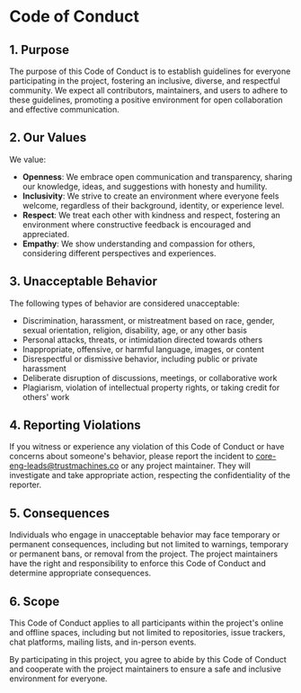 # Code of Conduct

## 1. Purpose

The purpose of this Code of Conduct is to establish guidelines for everyone participating in the project, fostering an inclusive, diverse, and respectful community. We expect all contributors, maintainers, and users to adhere to these guidelines, promoting a positive environment for open collaboration and effective communication.

## 2. Our Values

We value:

* **Openness**: We embrace open communication and transparency, sharing our knowledge, ideas, and suggestions with honesty and humility.
* **Inclusivity**: We strive to create an environment where everyone feels welcome, regardless of their background, identity, or experience level.
* **Respect**: We treat each other with kindness and respect, fostering an environment where constructive feedback is encouraged and appreciated.
* **Empathy**: We show understanding and compassion for others, considering different perspectives and experiences.

## 3. Unacceptable Behavior

The following types of behavior are considered unacceptable:

* Discrimination, harassment, or mistreatment based on race, gender, sexual orientation, religion, disability, age, or any other basis
* Personal attacks, threats, or intimidation directed towards others
* Inappropriate, offensive, or harmful language, images, or content
* Disrespectful or dismissive behavior, including public or private harassment
* Deliberate disruption of discussions, meetings, or collaborative work
* Plagiarism, violation of intellectual property rights, or taking credit for others' work

## 4. Reporting Violations

If you witness or experience any violation of this Code of Conduct or have concerns about someone's behavior, please report the incident to [core-eng-leads@trustmachines.co](mailto:core-eng-leads@trustmachines.co) or any project maintainer.
They will investigate and take appropriate action, respecting the confidentiality of the reporter.

## 5. Consequences

Individuals who engage in unacceptable behavior may face temporary or permanent consequences, including but not limited to warnings, temporary or permanent bans, or removal from the project. The project maintainers have the right and responsibility to enforce this Code of Conduct and determine appropriate consequences.

## 6. Scope

This Code of Conduct applies to all participants within the project's online and offline spaces, including but not limited to repositories, issue trackers, chat platforms, mailing lists, and in-person events.

By participating in this project, you agree to abide by this Code of Conduct and cooperate with the project maintainers to ensure a safe and inclusive environment for everyone.